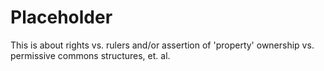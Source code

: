 # Placeholder

This is about rights vs. rulers and/or assertion of 'property' ownership vs. permissive commons structures, et. al. 